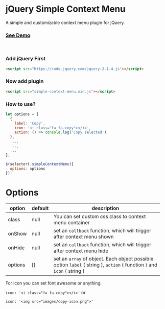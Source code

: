 # jQuery Simple Context Menu
A simple and customizable context menu plugin for jQuery.
### [See Demo](https://haruncpi.github.io/simple-context-menu/)

<br>

### Add jQuery First

```html
<script src="https://code.jquery.com/jquery-2.1.4.js"></script>
```

### Now add plugin

```html
<script src="simple-context-menu.min.js"></script>
```

### How to use?

```js
let options = [
  {
    label: 'Copy',
    icon: '<i class="fa fa-copy"></i>',
    action: () => console.log('Copy selected')
  },
  ...,
  ...,
  ...
];

$(selector).simpleContextMenu({
  options: options
});
```

# Options

| option      | default | description|
| ----------- | ----------- | ------ |
| class      | null       | You can set custom css class to context menu container|
|onShow|null| set an `callback` function, which will trigger after context menu shown
|onHide|null| set an `callback` function, which will trigger after context menu hide
|options|[]| set an `array` of object. Each object possible option `label` ( string ), `action` ( function ) and `icon` ( string )

For icon you can set font awesome or anything

`icon: '<i class="fa fa-copy"></i>'` or 

`icon: '<img src="images/copy-icon.png">'`
